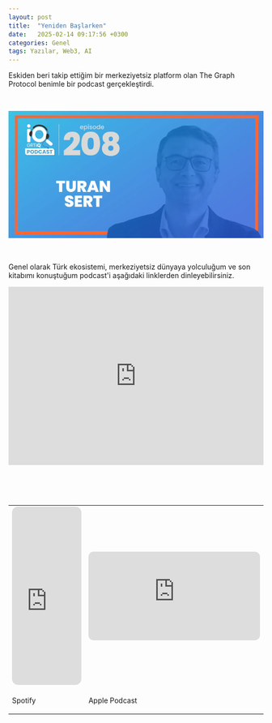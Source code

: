 ```yaml
---
layout: post
title:  "Yeniden Başlarken"
date:   2025-02-14 09:17:56 +0300
categories: Genel
tags: Yazılar, Web3, AI
---
```



Eskiden beri takip ettiğim bir merkeziyetsiz platform olan The Graph Protocol benimle bir podcast gerçekleştirdi. 

&nbsp;

<img src="/assets/GRTiQ-Podcast__Turan-Sert_800.jpg">

&nbsp;

Genel olarak Türk ekosistemi, merkeziyetsiz dünyaya yolculuğum ve son kitabımı konuştuğum podcast'i aşağıdaki linklerden dinleyebilirsiniz. 

<iframe style="border-radius:12 px" src="https://open.spotify.com/embed/episode/5QbmflKjKmrIKIIgpwPLdF?utm_source=generator" width="100%" height="352" frameBorder="0" allowfullscreen="" allow="autoplay; clipboard-write; encrypted-media; fullscreen; picture-in-picture" loading="lazy"></iframe>

&nbsp;

&nbsp;



<table><tr><td style="width:30%">
<iframe style="border-radius:12px" src="https://open.spotify.com/embed/episode/5QbmflKjKmrIKIIgpwPLdF?utm_source=generator" width="100%" height="352" frameBorder="0" allowfullscreen="" allow="autoplay; clipboard-write; encrypted-media; fullscreen; picture-in-picture" loading="lazy"></iframe>
</td>
<td style="width:70%">
<iframe allow="autoplay *; encrypted-media *; fullscreen *; clipboard-write" frameborder="0" height="175" style="width:100%;max-width:660px;overflow:hidden;border-radius:10px;" sandbox="allow-forms allow-popups allow-same-origin allow-scripts allow-storage-access-by-user-activation allow-top-navigation-by-user-activation" src="https://embed.podcasts.apple.com/us/podcast/turan-sert/id1559587482?i=1000692350521"></iframe>
</td></tr>
<tr><td style="width:30%; vertical-align:top">
<p>
Spotify
</p></td>
<td style="width:70%; vertical-align:top">
<p>
Apple Podcast
</p>
</td></tr> 
</table>
